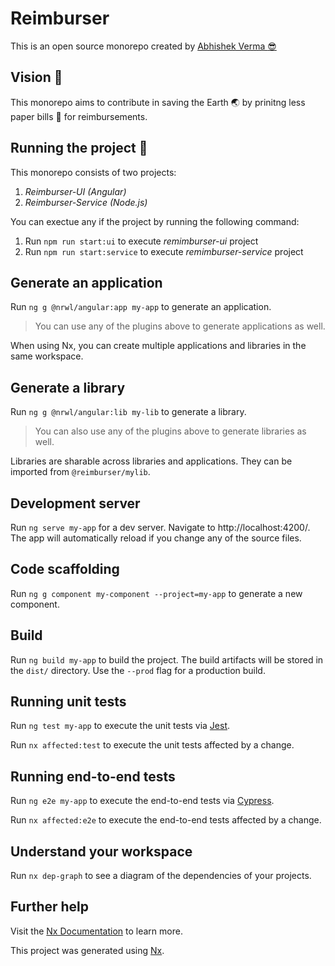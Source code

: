 # Reimburser

This is an open source monorepo created by [Abhishek Verma :sunglasses:](https://mrcreatist.github.io)

## Vision :volcano:

This monorepo aims to contribute in saving the Earth :earth_asia: by prinitng less paper bills :page_with_curl: for reimbursements.

## Running the project :running:

This monorepo consists of two projects:

  1. *Reimburser-UI* _(Angular)_
  2. *Reimburser-Service* _(Node.js)_

You can exectue any if the project by running the following command:

  1. Run `npm run start:ui` to execute *remimburser-ui* project
  2. Run `npm run start:service` to execute *remimburser-service* project

## Generate an application

Run `ng g @nrwl/angular:app my-app` to generate an application.

> You can use any of the plugins above to generate applications as well.

When using Nx, you can create multiple applications and libraries in the same workspace.

## Generate a library

Run `ng g @nrwl/angular:lib my-lib` to generate a library.

> You can also use any of the plugins above to generate libraries as well.

Libraries are sharable across libraries and applications. They can be imported from `@reimburser/mylib`.

## Development server

Run `ng serve my-app` for a dev server. Navigate to http://localhost:4200/. The app will automatically reload if you change any of the source files.

## Code scaffolding

Run `ng g component my-component --project=my-app` to generate a new component.

## Build

Run `ng build my-app` to build the project. The build artifacts will be stored in the `dist/` directory. Use the `--prod` flag for a production build.

## Running unit tests

Run `ng test my-app` to execute the unit tests via [Jest](https://jestjs.io).

Run `nx affected:test` to execute the unit tests affected by a change.

## Running end-to-end tests

Run `ng e2e my-app` to execute the end-to-end tests via [Cypress](https://www.cypress.io).

Run `nx affected:e2e` to execute the end-to-end tests affected by a change.

## Understand your workspace

Run `nx dep-graph` to see a diagram of the dependencies of your projects.

## Further help

Visit the [Nx Documentation](https://nx.dev/angular) to learn more.


This project was generated using [Nx](https://nx.dev).
